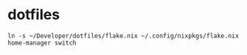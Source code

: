 # dotfiles

```shell
ln -s ~/Developer/dotfiles/flake.nix ~/.config/nixpkgs/flake.nix
home-manager switch
```
